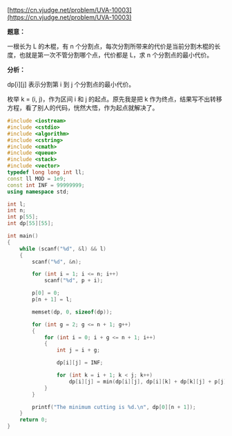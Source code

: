 [https://cn.vjudge.net/problem/UVA-10003](https://cn.vjudge.net/problem/UVA-10003)

**题意：**

一根长为 L 的木棍，有 n 个分割点，每次分割所带来的代价是当前分割木棍的长度，也就是第一次不管分割哪个点，代价都是 L，求 n 个分割点的最小代价。

**分析：**

dp[i][j] 表示分割第 i 到 j 个分割点的最小代价。

枚举 k = (i, j)，作为区间 i 和 j 的起点。原先我是把 k 作为终点，结果写不出转移方程，看了别人的代码，恍然大悟，作为起点就解决了。

```c++
#include <iostream>
#include <cstdio>
#include <algorithm>
#include <cstring>
#include <cmath>
#include <queue>
#include <stack>
#include <vector>
typedef long long int ll;
const ll MOD = 1e9;
const int INF = 99999999;
using namespace std;

int l;
int n;
int p[55];
int dp[55][55];

int main()
{
	while (scanf("%d", &l) && l)
	{
		scanf("%d", &n);

		for (int i = 1; i <= n; i++)
			scanf("%d", p + i);

		p[0] = 0;
		p[n + 1] = l;

		memset(dp, 0, sizeof(dp));

		for (int g = 2; g <= n + 1; g++)
		{
			for (int i = 0; i + g <= n + 1; i++)
			{
				int j = i + g;

				dp[i][j] = INF;

				for (int k = i + 1; k < j; k++)
					dp[i][j] = min(dp[i][j], dp[i][k] + dp[k][j] + p[j] - p[i]);
			}
		}

		printf("The minimum cutting is %d.\n", dp[0][n + 1]);
	}
	return 0;
}
```
